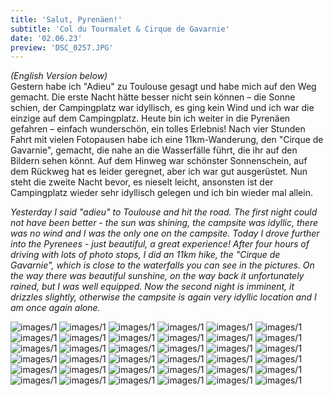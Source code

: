 ```yaml
---
title: 'Salut, Pyrenäen!'
subtitle: 'Col du Tourmalet & Cirque de Gavarnie'
date: '02.06.23'
preview: 'DSC_0257.JPG'
---
```


_(English Version below)_
<br />
Gestern habe ich "Adieu" zu Toulouse gesagt und habe mich auf den Weg gemacht. Die erste Nacht hätte besser nicht sein können – die Sonne schien, der Campingplatz war idyllisch, es ging kein Wind und ich war die einzige auf dem Campingplatz. Heute bin ich weiter in die Pyrenäen gefahren – einfach wunderschön, ein tolles Erlebnis! Nach vier Stunden Fahrt mit vielen Fotopausen habe ich eine 11km-Wanderung, den "Cirque de Gavarnie", gemacht, die nahe an die Wasserfälle führt, die ihr auf den Bildern sehen könnt. Auf dem Hinweg war schönster Sonnenschein, auf dem Rückweg hat es leider geregnet, aber ich war gut ausgerüstet. Nun steht die zweite Nacht bevor, es nieselt leicht, ansonsten ist der Campingplatz wieder sehr idyllisch gelegen und ich bin wieder mal allein.

_Yesterday I said "adieu" to Toulouse and hit the road. The first night could not have been better - the sun was shining, the campsite was idyllic, there was no wind and I was the only one on the campsite. Today I drove further into the Pyrenees - just beautiful, a great experience! After four hours of driving with lots of photo stops, I did an 11km hike, the "Cirque de Gavarnie", which is close to the waterfalls you can see in the pictures. On the way there was beautiful sunshine, on the way back it unfortunately rained, but I was well equipped. Now the second night is imminent, it drizzles slightly, otherwise the campsite is again very idyllic location and I am once again alone._

![images/1](/images/DSC_0120.JPG)
![images/1](/images/DSC_0126.JPG)
![images/1](/images/DSC_0145.JPG)
![images/1](/images/DSC_0148.JPG)
![images/1](/images/DSC_0155.JPG)
![images/1](/images/DSC_0196.JPG)
![images/1](/images/DSC_0200.JPG)
![images/1](/images/DSC_0208.JPG)
![images/1](/images/DSC_0215.JPG)
![images/1](/images/DSC_0231.JPG)
![images/1](/images/DSC_0236.JPG)
![images/1](/images/DSC_0257.JPG)
![images/1](/images/DSC_0260.JPG)
![images/1](/images/DSC_0276.JPG)
![images/1](/images/DSC_0287.JPG)
![images/1](/images/DSC_0294.JPG)
![images/1](/images/DSC_0301.JPG)
![images/1](/images/DSC_0311.JPG)
![images/1](/images/DSC_0318.JPG)
![images/1](/images/DSC_0327.JPG)
![images/1](/images/DSC_0332.JPG)
![images/1](/images/DSC_0333.JPG)
![images/1](/images/DSC_0338.JPG)
![images/1](/images/DSC_0358.JPG)
![images/1](/images/DSC_0366.JPG)
![images/1](/images/DSC_0373.JPG)
![images/1](/images/DSC_0381.JPG)
![images/1](/images/DSC_0382.JPG)
![images/1](/images/DSC_0383.JPG)
![images/1](/images/DSC_0389.JPG)
![images/1](/images/DSC_0394.JPG)
![images/1](/images/DSC_0412.JPG)
![images/1](/images/DSC_0415.JPG)
![images/1](/images/DSC_0416.JPG)
![images/1](/images/DSC_0418.JPG)
![images/1](/images/DSC_0437.JPG)
